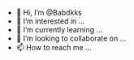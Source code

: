 - 👋 Hi, I’m @Babdkks
- 👀 I’m interested in ...
- 🌱 I’m currently learning ...
- 💞️ I’m looking to collaborate on ...
- 📫 How to reach me ...

<!---
Babdkks/Babdkks is a ✨ special ✨ repository because its `README.md` (this file) appears on your GitHub profile.
You can click the Preview link to take a look at your changes.
--->
